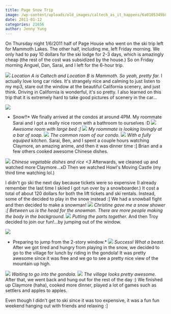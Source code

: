 ```yaml
---
title: Page Snow Trip
image: /wp-content/uploads/old_images/caltech_as_it_happens/6a0105349b8251970b0147e1767c39970b.jpg
date: 2011-01-12
categories: 21656
author: Jenny Yung
---
```


On  Thursday night 1/6/2011 half of Page House who went on the ski  trip left for Mammoth Lakes. The other half,  including me, left Friday morning. We only had to pay 10 dollars for the  ski lodge for 2-3 days, which is amazingly  cheap (the rest of the cost was subsidized by the house.)
So on Friday morning Anguel, Dan, Sarai, and I left for the 6-hour trip.

[![](https://4.bp.blogspot.com/_lSY_-cBq12M/TSwFJxUNlYI/AAAAAAAABHI/lJ-XNACUBAU/s320/mammoth.jpg)](https://4.bp.blogspot.com/_lSY_-cBq12M/TSwFJxUNlYI/AAAAAAAABHI/lJ-XNACUBAU/s1600/mammoth.jpg)
*Location A is Caltech and Location B is Mammoth. So yeah, pretty far.*
I  actually love long car rides. It's strangely nice and calming to just  listen to my mp3, stare out the window at the beautiful California  scenery, and just think. Driving in California is wonderful, it's so  pretty. I also learned on this trip that it is extremely hard to take  good pictures of scenery in the car...

[![](https://1.bp.blogspot.com/_lSY_-cBq12M/TSwF1BsoEOI/AAAAAAAABHM/mrriBrFLBJ0/s320/005.JPG)](https://1.bp.blogspot.com/_lSY_-cBq12M/TSwF1BsoEOI/AAAAAAAABHM/mrriBrFLBJ0/s1600/005.JPG)
* Snow!!*
We finally arrived at the condos at around 4PM. My roommate Sarai and I got a really nice room with a bathroom to ourselves :D
[![](https://sphotos.ak.fbcdn.net/hphotos-ak-ash1/hs771.ash1/166167_1509453107281_1562940175_31142783_1972063_n.jpg)](https://sphotos.ak.fbcdn.net/hphotos-ak-ash1/hs771.ash1/166167_1509453107281_1562940175_31142783_1972063_n.jpg)
*Awesome room with large bed :]*
[![](https://sphotos.ak.fbcdn.net/hphotos-ak-snc6/hs034.snc6/166478_1509453187283_1562940175_31142784_2460403_n.jpg)](https://sphotos.ak.fbcdn.net/hphotos-ak-snc6/hs034.snc6/166478_1509453187283_1562940175_31142784_2460403_n.jpg)
*My roommate is looking lovingly at a bar of soap.*
[![](https://sphotos.ak.fbcdn.net/hphotos-ak-snc6/hs043.snc6/167310_1509453347287_1562940175_31142785_6063204_n.jpg)](https://sphotos.ak.fbcdn.net/hphotos-ak-snc6/hs043.snc6/167310_1509453347287_1562940175_31142785_6063204_n.jpg)
*The common room of our condo.*
[![](https://sphotos.ak.fbcdn.net/hphotos-ak-snc6/hs031.snc6/166117_1509453587293_1562940175_31142787_8266576_n.jpg)](https://sphotos.ak.fbcdn.net/hphotos-ak-snc6/hs031.snc6/166117_1509453587293_1562940175_31142787_8266576_n.jpg)
*With a fully equiped kitchen.*
Sarai,  Ben, and I spent a couple hours watching Claymore, an amazing anime,  and then it was dinner time :] Brian and a few others cooked awesome  Chinese dishes.

[![](https://sphotos.ak.fbcdn.net/hphotos-ak-snc4/hs1393.snc4/164583_1509453867300_1562940175_31142788_2181460_n.jpg)](https://sphotos.ak.fbcdn.net/hphotos-ak-snc4/hs1393.snc4/164583_1509453867300_1562940175_31142788_2181460_n.jpg)
*Chinese vegetable dishes and rice &lt;3*
Afterwards, we cleaned up and watched more Claymore...xD Then we watched Howl's Moving Castle (my third time watching lol.)

I  didn't go ski the next day because tickets were so expensive (I already remember the last time I skiied I got run over by a snowboarder.) It cost a  total of about 120 dollars for both the lift tickets and ski rentals.  Instead, some of the decided to play in the snow instead :] We had a  snowball fight and then decided to make a snowman!
[![](https://sphotos.ak.fbcdn.net/hphotos-ak-snc4/hs1388.snc4/164087_1509455107331_1562940175_31142797_4997718_n.jpg)](https://sphotos.ak.fbcdn.net/hphotos-ak-snc4/hs1388.snc4/164087_1509455107331_1562940175_31142797_4997718_n.jpg)
*Christine  gave me a snow shower :[ Between us is the head for the snowman. There  are more people making the body in the background.*
[![](https://sphotos.ak.fbcdn.net/hphotos-ak-snc4/hs1365.snc4/163721_1509457107381_1562940175_31142806_6015781_n.jpg)](https://sphotos.ak.fbcdn.net/hphotos-ak-snc4/hs1365.snc4/163721_1509457107381_1562940175_31142806_6015781_n.jpg)
*Putting the parts together.*
And then Troy decided to join our fun!...by jumping out of the window.

[![](https://sphotos.ak.fbcdn.net/hphotos-ak-snc4/hs1393.snc4/164519_1509458227409_1562940175_31142812_2403686_n.jpg)](https://sphotos.ak.fbcdn.net/hphotos-ak-snc4/hs1393.snc4/164519_1509458227409_1562940175_31142812_2403686_n.jpg)
* Preparing to jump from the 2-story window.*
[![](https://sphotos.ak.fbcdn.net/hphotos-ak-ash2/hs045.ash2/35608_1509458747422_1562940175_31142815_6733670_n.jpg)](https://sphotos.ak.fbcdn.net/hphotos-ak-ash2/hs045.ash2/35608_1509458747422_1562940175_31142815_6733670_n.jpg)
*Success! What a beast.*
After  we got tired and hungry from playing in the snow, we decided to go to  the village for lunch by riding in the gondola! It was pretty awesome  since it was free and we go to see a pretty nice view of the mountain up  high.

[![](https://sphotos.ak.fbcdn.net/hphotos-ak-ash1/hs790.ash1/168074_1509458827424_1562940175_31142816_4907181_n.jpg)](https://sphotos.ak.fbcdn.net/hphotos-ak-ash1/hs790.ash1/168074_1509458827424_1562940175_31142816_4907181_n.jpg)
*Waiting to go into the gondola.*
[![](https://sphotos.ak.fbcdn.net/hphotos-ak-snc4/hs1364.snc4/163617_1509459587443_1562940175_31142821_7816332_n.jpg)](https://sphotos.ak.fbcdn.net/hphotos-ak-snc4/hs1364.snc4/163617_1509459587443_1562940175_31142821_7816332_n.jpg)
*The village looks pretty awesome.*
After that, we went back and  hung out for the rest of the day :) We finished up Claymore (haha),  cooked more dinner, played a lot of games such as settlers and apples to apples.

Even though I didn't get to ski since it was too expensive, it was a fun fun weekend hanging out with friends and relaxing :]
